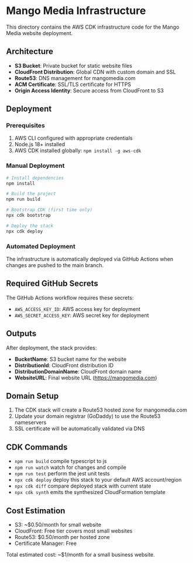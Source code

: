 # Mango Media Infrastructure

This directory contains the AWS CDK infrastructure code for the Mango Media website deployment.

## Architecture

- **S3 Bucket**: Private bucket for static website files
- **CloudFront Distribution**: Global CDN with custom domain and SSL
- **Route53**: DNS management for mangomedia.com
- **ACM Certificate**: SSL/TLS certificate for HTTPS
- **Origin Access Identity**: Secure access from CloudFront to S3

## Deployment

### Prerequisites

1. AWS CLI configured with appropriate credentials
2. Node.js 18+ installed
3. AWS CDK installed globally: `npm install -g aws-cdk`

### Manual Deployment

```bash
# Install dependencies
npm install

# Build the project
npm run build

# Bootstrap CDK (first time only)
npx cdk bootstrap

# Deploy the stack
npx cdk deploy
```

### Automated Deployment

The infrastructure is automatically deployed via GitHub Actions when changes are pushed to the main branch.

## Required GitHub Secrets

The GitHub Actions workflow requires these secrets:

- `AWS_ACCESS_KEY_ID`: AWS access key for deployment
- `AWS_SECRET_ACCESS_KEY`: AWS secret key for deployment

## Outputs

After deployment, the stack provides:

- **BucketName**: S3 bucket name for the website
- **DistributionId**: CloudFront distribution ID
- **DistributionDomainName**: CloudFront domain name
- **WebsiteURL**: Final website URL (https://mangomedia.com)

## Domain Setup

1. The CDK stack will create a Route53 hosted zone for mangomedia.com
2. Update your domain registrar (GoDaddy) to use the Route53 nameservers
3. SSL certificate will be automatically validated via DNS

## CDK Commands

* `npm run build`   compile typescript to js
* `npm run watch`   watch for changes and compile
* `npm run test`    perform the jest unit tests
* `npx cdk deploy`  deploy this stack to your default AWS account/region
* `npx cdk diff`    compare deployed stack with current state
* `npx cdk synth`   emits the synthesized CloudFormation template

## Cost Estimation

- S3: ~$0.50/month for small website
- CloudFront: Free tier covers most small websites
- Route53: $0.50/month per hosted zone
- Certificate Manager: Free

Total estimated cost: ~$1/month for a small business website.
